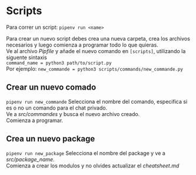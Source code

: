 # Scripts
Para correr un script: `pipenv run <name>`

Para crear un nuevo script debes crea una nueva carpeta, crea los archivos necesarios y luego comienza a programar todo lo que quieras. <br>
Ve al archivo *Pipfile* y añade el nuevo comando en `[scripts]`, utilizando la siguente sintaxis <br>
`command_name = python3 path/to/script.py` <br>
Por ejemplo: `new_commande = python3 scripts/commands/new_commande.py`

## Crear un nuevo comado
`pipenv run new_commande`
Selecciona el nombre del comando, especifica si es o no un comando para el chat privado. <br>
Ve a *src/commandes* y busca el nuevo archivo creado. <br>
Comienza a programar.

## Crea un nuevo package
`pipenv run new_package`
Selecciona el nombre del package y ve a *src/package_name*.<br>
Comienza a crear los modulos y no olvides actualizar el *cheatsheet.md*
